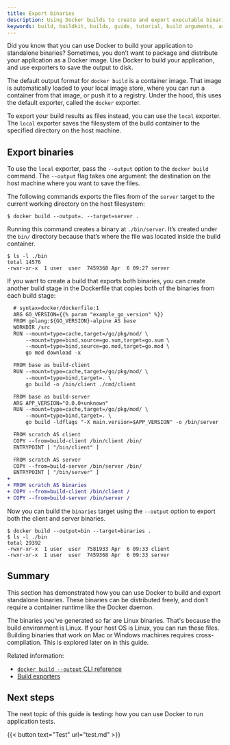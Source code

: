 ```yaml
---
title: Export binaries
description: Using Docker builds to create and export executable binaries
keywords: build, buildkit, buildx, guide, tutorial, build arguments, arg
---
```


Did you know that you can use Docker to build your application to standalone
binaries? Sometimes, you don’t want to package and distribute your application
as a Docker image. Use Docker to build your application, and use exporters to
save the output to disk.

The default output format for `docker build` is a container image. That image is
automatically loaded to your local image store, where you can run a container
from that image, or push it to a registry. Under the hood, this uses the default
exporter, called the `docker` exporter.

To export your build results as files instead, you can use the `local` exporter.
The `local` exporter saves the filesystem of the build container to the
specified directory on the host machine.

## Export binaries

To use the `local` exporter, pass the `--output` option to the `docker build`
command. The `--output` flag takes one argument: the destination on the host
machine where you want to save the files.

The following commands exports the files from of the `server` target to the
current working directory on the host filesystem:

```console
$ docker build --output=. --target=server .
```

Running this command creates a binary at `./bin/server`. It’s created under the
`bin/` directory because that’s where the file was located inside the build
container.

```console
$ ls -l ./bin
total 14576
-rwxr-xr-x  1 user  user  7459368 Apr  6 09:27 server
```

If you want to create a build that exports both binaries, you can create another
build stage in the Dockerfile that copies both of the binaries from each build
stage:

```diff
  # syntax=docker/dockerfile:1
  ARG GO_VERSION={{% param "example_go_version" %}}
  FROM golang:${GO_VERSION}-alpine AS base
  WORKDIR /src
  RUN --mount=type=cache,target=/go/pkg/mod/ \
      --mount=type=bind,source=go.sum,target=go.sum \
      --mount=type=bind,source=go.mod,target=go.mod \
      go mod download -x

  FROM base as build-client
  RUN --mount=type=cache,target=/go/pkg/mod/ \
      --mount=type=bind,target=. \
      go build -o /bin/client ./cmd/client

  FROM base as build-server
  ARG APP_VERSION="0.0.0+unknown"
  RUN --mount=type=cache,target=/go/pkg/mod/ \
      --mount=type=bind,target=. \
      go build -ldflags "-X main.version=$APP_VERSION" -o /bin/server ./cmd/server

  FROM scratch AS client
  COPY --from=build-client /bin/client /bin/
  ENTRYPOINT [ "/bin/client" ]

  FROM scratch AS server
  COPY --from=build-server /bin/server /bin/
  ENTRYPOINT [ "/bin/server" ]
+
+ FROM scratch AS binaries
+ COPY --from=build-client /bin/client /
+ COPY --from=build-server /bin/server /
```

Now you can build the `binaries` target using the `--output` option to export
both the client and server binaries.

```console
$ docker build --output=bin --target=binaries .
$ ls -l ./bin
total 29392
-rwxr-xr-x  1 user  user  7581933 Apr  6 09:33 client
-rwxr-xr-x  1 user  user  7459368 Apr  6 09:33 server
```

## Summary

This section has demonstrated how you can use Docker to build and export
standalone binaries. These binaries can be distributed freely, and don’t require
a container runtime like the Docker daemon.

The binaries you've generated so far are Linux binaries. That's because the
build environment is Linux. If your host OS is Linux, you can run these files.
Building binaries that work on Mac or Windows machines requires cross-compilation.
This is explored later on in this guide.

Related information:

- [`docker build --output` CLI reference](../../reference/cli/docker/image/build.md#output)
- [Build exporters](../exporters/index.md)

## Next steps

The next topic of this guide is testing: how you can use Docker to run
application tests.

{{< button text="Test" url="test.md" >}}
